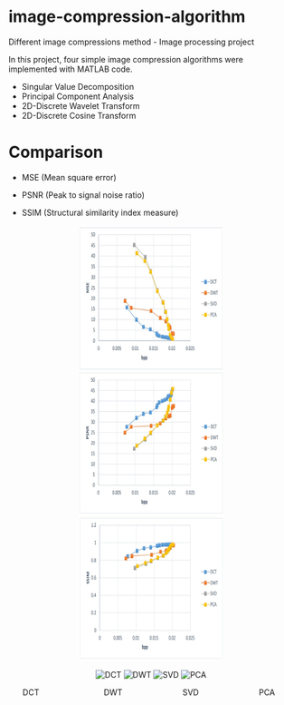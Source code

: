 # image-compression-algorithm
Different image compressions method - Image processing project

In this project, four simple image compression algorithms were implemented with MATLAB code.

* Singular Value Decomposition
* Principal Component Analysis
* 2D-Discrete Wavelet Transform
* 2D-Discrete Cosine Transform

# Comparison

 * MSE (Mean square error) 
   
 * PSNR (Peak to signal noise ratio)
   
 * SSIM (Structural similarity index measure)

  <p align="center">
   <img align="center" src="finalresults/MSE.jpg" width="256" height="256" /> <img align="center" src="finalresults/PSNR.jpg" width="256" height="256" /> <img align="center" src="finalresults/SSIM.jpg" width="256" height="256" />
  </p>
  
  <p align="center">
   <img align="center" src="DCT/results/DCTgif.gif" width="150" height="150" alt="DCT" title="DCT" class="caption" /> <img align="center" src="DWT/results/DWTgif.gif" width="150" height="150" alt="DWT" title="DWT" class="caption"  /> <img align="center" src="SVD/svdgif.gif" width="150" height="150" alt="SVD" title="SVD" class="caption"  /> <img align="center" src="PCA/PCA.gif" width="150" height="150" alt="PCA" title="PCA" class="caption"  /> 
    <p align="center">
         DCT &nbsp; &nbsp; &nbsp; &nbsp; &nbsp; &nbsp; &nbsp; &nbsp; &nbsp; &nbsp; &nbsp; &nbsp; &nbsp; &nbsp; DWT &nbsp; &nbsp; &nbsp; &nbsp; &nbsp; &nbsp; &nbsp; &nbsp; &nbsp; &nbsp; &nbsp; &nbsp; &nbsp; SVD &nbsp; &nbsp; &nbsp; &nbsp; &nbsp; &nbsp; &nbsp; &nbsp; &nbsp; &nbsp; &nbsp; &nbsp; &nbsp; PCA &nbsp; 
    </p>
  </p>

